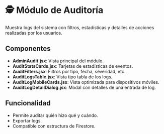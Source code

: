 # 🕵️ Módulo de Auditoría

Muestra logs del sistema con filtros, estadísticas y detalles de acciones realizadas por los usuarios.

## Componentes

- **AdminAudit.jsx**: Vista principal del módulo.
- **AuditStatsCards.jsx**: Tarjetas de estadísticas de eventos.
- **AuditFilters.jsx**: Filtros por tipo, fecha, severidad, etc.
- **AuditLogsTable.jsx**: Vista tipo tabla de los logs.
- **AuditLogMobileCards.jsx**: Vista optimizada para dispositivos móviles.
- **AuditLogDetailDialog.jsx**: Modal con detalles de una entrada de log.

## Funcionalidad

- Permite auditar quién hizo qué y cuándo.
- Exportar logs.
- Compatible con estructura de Firestore.
